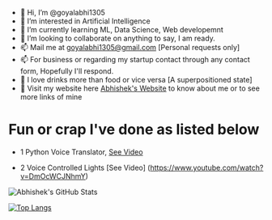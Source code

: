 - 👋 Hi, I’m @goyalabhi1305
- 👀 I’m interested in Artificial Intelligence
- 🌱 I’m currently learning ML, Data Science, Web developemnt
- 💞️ I’m looking to collaborate on anything to say, I am ready.
- 📫 Mail me at goyalabhi1305@gmail.com [Personal requests only]
- 📫 For business or regarding my startup contact through any contact form, Hopefully I'll respond.
- 🥤 I love drinks more than food or vice versa [A superpositioned state]
- 🔗 Visit my website here [Abhishek's Website](https://abhishekgoyal.ga/) to know about me or to see more links of mine


# Fun or crap I've done as listed below

- 1 Python Voice Translator, [See Video](https://www.youtube.com/watch?v=kYkVi61cvP8)

- 2 Voice Controlled Lights [See Video] (https://www.youtube.com/watch?v=DmOcWCJNhmY)

![Abhishek's GitHub Stats](https://github-readme-stats.vercel.app/api?username=goyalabhi1305&show_icons=true&hide_border=true&title_color=fff&icon_color=fc531f&text_color=fff&bg_color=121212&include_all_commits=true)

[![Top Langs](https://github-readme-stats.vercel.app/api/top-langs/?username=goyalabhi1305&hide=html&layout=compact)](https://github.com/goyalabhi1305/github-readme-stats)

<!---
goyalabhi1305/goyalabhi1305 is a ✨ special ✨ repository because its `README.md` (this file) appears on your GitHub profile.
You can click the Preview link to take a look at your changes.
--->
